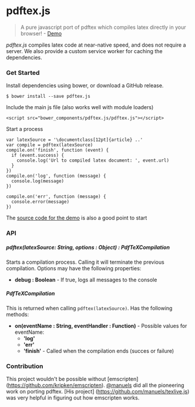 # pdftex.js
> A pure javascript port of pdftex which compiles latex directly in your
> browser! - [Demo](https://dmonad.github.io/pdftex.js)

*pdftex.js* compiles latex code at near-native speed, and does not require a
server. We also provide a custom service worker for caching the dependencies.

### Get Started

Install dependencies using bower, or download a GitHub release.

```
$ bower install --save pdftex.js
```

Include the main js file (also works well with module loaders)

```
<script src="bower_components/pdftex.js/pdftex.js"></script>
```

Start a process

```
var latexSource = '\documentclass[12pt]{article} ..'
var compile = pdftex(latexSource)
compile.on('finish', function (event) {
  if (event.success) {
    console.log('Url to compiled latex document: ', event.url)
  }
})
compile.on('log', function (message) {
  console.log(message)
})

compile.on('err', function (message) {
  console.error(message)
})
```

The [source code for the demo](index.html) is also a good point to start

### API

##### pdftex(latexSource: String, options : Object) : PdfTeXCompilation
Starts a compilation process. Calling it will terminate the previous
compilation. Options may have the following properties:

* **debug : Boolean** - If true, logs all messages to the console

##### PdfTeXCompilation
This is returned when calling `pdftex(latexSource)`. Has the following methods:

* **on(eventName : String, eventHandler : Function)** - Possible values for
  eventName:
  * **'log'**
  * **'err'**
  * **'finish'** - Called when the compilation ends (succes or failure)

### Contribution
This project wouldn't be possible without [emscripten]
(https://github.com/kripken/emscripten). [@manuels](https://github.com/manuels)
did all the pioneering work on porting pdftex. [His project]
(https://github.com/manuels/texlive.js) was very helpful in figuring out how
emscripten works.

